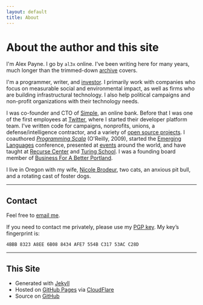 ```yaml
---
layout: default
title: About
---
```


# About the author and this site

I'm Alex Payne. I go by `al3x` online. I've been writing here for many years, much longer than the trimmed-down [archive](https://al3x.net/archive.html) covers.

I'm a programmer, writer, and [investor](https://angel.co/al3xpayne). I primarily work with companies who focus on measurable social and environmental impact, as well as firms who are building infrastructural technology. I also help political campaigns and non-profit organizations with their technology needs.

I was co-founder and CTO of [Simple](https://www.simple.com/), an online bank. Before that I was one of the first employees at [Twitter](https://twitter.com/), where I started their developer platform team. I've written code for campaigns, nonprofits, unions, a defense/intelligence contractor, and a variety of [open source projects](https://github.com/al3x). I coauthored _[Programming Scala](http://shop.oreilly.com/product/0636920033073.do)_ (O'Reilly, 2009), started the [Emerging Languages](https://al3x.net/2014/09/16/thoughts-on-five-years-of-emerging-languages.html) conference, presented at [events](/events.html) around the world, and have taught at [Recurse Center](https://www.recurse.com/) and [Turing School](http://turing.io/). I was a founding board member of [Business For A Better Portland](https://www.bbpdx.org/).

I live in Oregon with my wife, [Nicole Brodeur](http://nicoleabrodeur.com), two cats, an anxious pit bull, and a rotating cast of foster dogs.

- - -

## Contact

Feel free to [email me](mailto:al3x@al3x.net).

If you need to contact me privately, please use my [PGP key](/al3x.asc). My key’s fingerprint is:

    4BBB 8323 A8EE 6B08 8434 AFE7 554B C317 53AC C28D

- - -

## This Site

* Generated with [Jekyll](http://jekyllrb.com/)
* Hosted on [GitHub Pages](https://pages.github.com/) via [CloudFlare](https://www.cloudflare.com/)
* Source on [GitHub](https://github.com/al3x/al3x.net)


